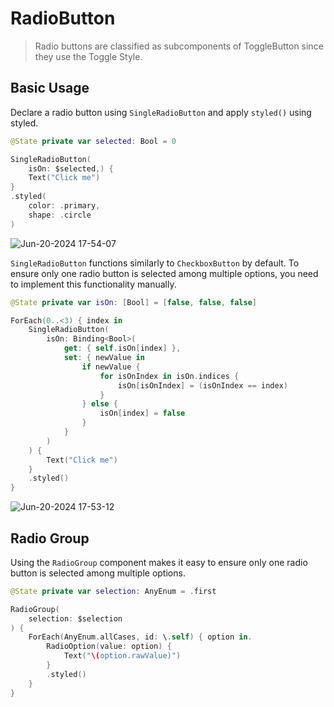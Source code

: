 # RadioButton

> Radio buttons are classified as subcomponents of ToggleButton since they use the Toggle Style.
## Basic Usage
Declare a radio button using `SingleRadioButton` and apply `styled()` using styled.
```swift
@State private var selected: Bool = 0

SingleRadioButton(
    isOn: $selected,) {
    Text("Click me")
}
.styled(
    color: .primary,
    shape: .circle
)
```
![Jun-20-2024 17-54-07](https://github.com/dodo849/DesignSystemBookApp/assets/71880682/5d2ac62a-6163-49d6-ae4a-fa310bb63f8e)

`SingleRadioButton` functions similarly to `CheckboxButton` by default. 
To ensure only one radio button is selected among multiple options, you need to implement this functionality manually.
```swift
@State private var isOn: [Bool] = [false, false, false]

ForEach(0..<3) { index in
    SingleRadioButton(
        isOn: Binding<Bool>(
            get: { self.isOn[index] },
            set: { newValue in
                if newValue {
                    for isOnIndex in isOn.indices {
                        isOn[isOnIndex] = (isOnIndex == index)
                    }
                } else {
                    isOn[index] = false
                }
            }
        )
    ) {
        Text("Click me")
    }
    .styled()
}
```
![Jun-20-2024 17-53-12](https://github.com/dodo849/DesignSystemBookApp/assets/71880682/3164e462-bb8f-4754-a98f-584eb1d60092)
## Radio Group
Using the `RadioGroup` component makes it easy to ensure only one radio button is selected among multiple options.
```swift 
@State private var selection: AnyEnum = .first

RadioGroup(
    selection: $selection
) {
    ForEach(AnyEnum.allCases, id: \.self) { option in.
        RadioOption(value: option) {
            Text("\(option.rawValue)")
        }
        .styled()
    }
}
```
